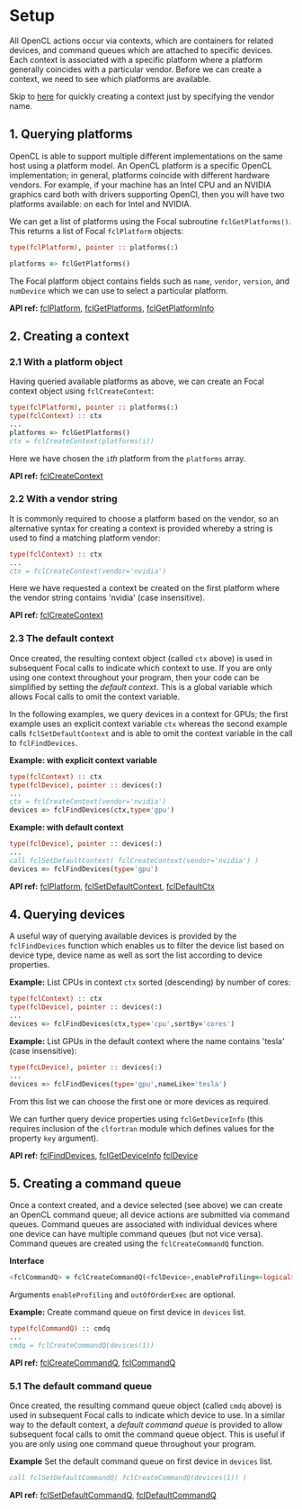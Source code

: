 # Setup

All OpenCL actions occur via contexts, which are containers for related devices, and command queues which are attached to specific devices.
Each context is associated with a specific platform where a platform generally coincides with a particular vendor.
Before we can create a context, we need to see which platforms are available.

Skip to [here](#22-with-a-vendor-string) for quickly creating a context just by specifying the vendor name.

## 1. Querying platforms
OpenCL is able to support multiple different implementations on the same host using a platform model.
An OpenCL platform is a specific OpenCL implementation; in general, platforms coincide with different hardware vendors.
For example, if your machine has an Intel CPU and an NVIDIA graphics card both with drivers supporting OpenCl,
then you will have two platforms available: on each for Intel and NVIDIA.

We can get a list of platforms using the Focal subroutine `fclGetPlatforms()`.
This returns a list of Focal `fclPlatform` objects:

```fortran
type(fclPlatform), pointer :: platforms(:)

platforms => fclGetPlatforms()
```

The Focal platform object contains fields such as `name`, `vendor`, `version`, and `numDevice` which we can use
to select a particular platform.

__API ref:__
[fclPlatform](https://lkedward.github.io/focal-api/type/fclplatform.html), 
[fclGetPlatforms](https://lkedward.github.io/focal-api/interface/fclgetplatforms.html),
[fclGetPlatformInfo](https://lkedward.github.io/focal-api/interface/fclgetplatforminfo.html)


## 2. Creating a context

### 2.1 With a platform object
Having queried available platforms as above, we can create an Focal context object using `fclCreateContext`:

```fortran
type(fclPlatform), pointer :: platforms(:)
type(fclContext) :: ctx
...
platforms => fclGetPlatforms()
ctx = fclCreateContext(platforms(i))
```

Here we have chosen the `i`*th* platform from the `platforms` array.

__API ref:__
[fclCreateContext](https://lkedward.github.io/focal-api/interface/fclcreatecontext.html)


### 2.2 With a vendor string
It is commonly required to choose a platform based on the vendor, so an alternative syntax for creating a context
is provided whereby a string is used to find a matching platform vendor:

```fortran
type(fclContext) :: ctx
...
ctx = fclCreateContext(vendor='nvidia')
```

Here we have requested a context be created on the first platform where the vendor string contains 'nvidia' (case insensitive).

__API ref:__
[fclCreateContext](https://lkedward.github.io/focal-api/interface/fclcreatecontext.html)


### 2.3 The default context

Once created, the resulting context object (called `ctx` above) is used in subsequent Focal calls to indicate which context to use.
If you are only using one context throughout your program, then your code can be simplified by setting the *default context*.
This is a global variable which allows Focal calls to omit the context variable.

In the following examples, we query devices in a context for GPUs; the first example uses an explicit context variable `ctx` whereas the
second example calls `fclSetDefaultContext` and is able to omit the context variable in the call to `fclFindDevices`.

__Example: with explicit context variable__

```fortran
type(fclContext) :: ctx
type(fclDevice), pointer :: devices(:)
...
ctx = fclCreateContext(vendor='nvidia')
devices => fclFindDevices(ctx,type='gpu')
```

__Example: with default context__

```fortran
type(fclDevice), pointer :: devices(:)
...
call fclSetDefaultContext( fclCreateContext(vendor='nvidia') )
devices => fclFindDevices(type='gpu')
```


__API ref:__
[fclPlatform](https://lkedward.github.io/focal-api/type/fclplatform.html), 
[fclSetDefaultContext](https://lkedward.github.io/focal-api/interface/fclsetdefaultcontext.html), 
[fclDefaultCtx](https://lkedward.github.io/focal-api/module/focal.html#variable-fcldefaultctx)


## 4. Querying devices

A useful way of querying available devices is provided by the `fclFindDevices` function which enables us
to filter the device list based on device type, device name as well as sort the list according to device properties.

__Example:__
List CPUs in context `ctx` sorted (descending) by number of cores:

```fortran
type(fclContext) :: ctx
type(fclDevice), pointer :: devices(:)
...
devices => fclFindDevices(ctx,type='cpu',sortBy='cores')
```

__Example:__
List GPUs in the default context where the name contains 'tesla' (case insensitive):

```fortran
type(fcLDevice), pointer :: devices(:)
...
devices => fclFindDevices(type='gpu',nameLike='tesla')
```

From this list we can choose the first one or more devices as required.

We can further query device properties using `fclGetDeviceInfo` (this requires inclusion of the `clfortran` module which defines values for the property `key` argument).

__API ref:__
[fclFindDevices](https://lkedward.github.io/focal-api/interface/fclfinddevices.html),
[fclGetDeviceInfo](https://lkedward.github.io/focal-api/interface/fclgetdeviceinfo.html)
[fclDevice](https://lkedward.github.io/focal-api/type/fcldevice.html)


## 5. Creating a command queue
Once a context created, and a device selected (see above) we can create an OpenCL command queue; all device actions are submitted via command queues.
Command queues are associated with individual devices where one device can have multiple command queues (but not vice versa).
Command queues are created using the `fclCreateCommandQ` function.

__Interface__

```fortran
<fclCommandQ> = fclCreateCommandQ(<fclDevice>,enableProfiling=<logical>,outOfOrderExec=<logical>)
```

Arguments `enableProfiling` and `outOfOrderExec` are optional.

__Example:__
Create command queue on first device in `devices` list.

```fortran
type(fclCommandQ) :: cmdq
...
cmdq = fclCreateCommandQ(devices(1))
```

__API ref:__
[fclCreateCommandQ](https://lkedward.github.io/focal-api/interface/fclcreatecommandq.html),
[fclCommandQ](https://lkedward.github.io/focal-api/type/fclcommandq.html)


### 5.1 The default command queue

Once created, the resulting command queue object (called `cmdq` above) is used in subsequent Focal calls to indicate which device to use.
In a similar way to the default context, a *default command queue* is provided to allow subsequent focal calls to omit the command queue object.
This is useful if you are only using one command queue throughout your program.

__Example__
Set the default command queue on first device in `devices` list.
```fortran
call fclSetDefaultCommandQ( fclCreateCommandQ(devices(1)) )
```

__API ref:__
[fclSetDefaultCommandQ](https://lkedward.github.io/focal-api/interface/fclsetdefaultcommandq.html),
[fclDefaultCommandQ](https://lkedward.github.io/focal-api/module/focal.html#variable-fcldefaultcmdq)